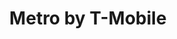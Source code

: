 ---
title: "Metro by T-Mobile"
url: /miami/metro-by-t-mobile-hammocks-boulevard/
shop: mobile phone
---